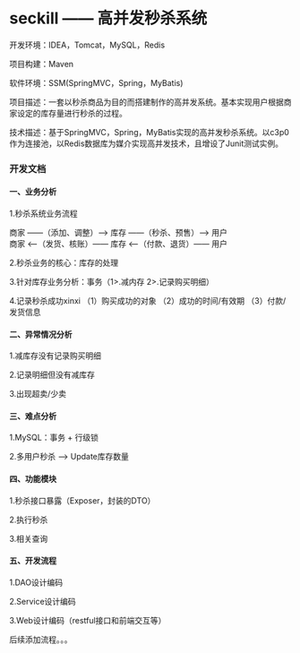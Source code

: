 # seckill —— 高并发秒杀系统
开发环境：IDEA，Tomcat，MySQL，Redis

项目构建：Maven

软件环境：SSM(SpringMVC，Spring，MyBatis) 

项目描述：一套以秒杀商品为目的而搭建制作的高并发系统。基本实现用户根据商家设定的库存量进行秒杀的过程。

技术描述：基于SpringMVC，Spring，MyBatis实现的高并发秒杀系统。以c3p0作为连接池，以Redis数据库为媒介实现高并发技术，且增设了Junit测试实例。

### 开发文档

#### 一、业务分析

1.秒杀系统业务流程

商家 ——（添加、调整）——> 库存 ——（秒杀、预售）——> 用户  
商家 <——（发货、核账）—— 库存 <——（付款、退货）—— 用户

2.秒杀业务的核心：库存的处理

3.针对库存业务分析：事务（1>.减内存 2>.记录购买明细）

4.记录秒杀成功xinxi
（1）购买成功的对象
（2）成功的时间/有效期
（3）付款/发货信息

#### 二、异常情况分析

1.减库存没有记录购买明细

2.记录明细但没有减库存

3.出现超卖/少卖

#### 三、难点分析

1.MySQL：事务 + 行级锁

2.多用户秒杀 ——> Update库存数量

#### 四、功能模块

1.秒杀接口暴露（Exposer，封装的DTO）

2.执行秒杀

3.相关查询

#### 五、开发流程

1.DAO设计编码

2.Service设计编码

3.Web设计编码（restful接口和前端交互等）

后续添加流程。。。


